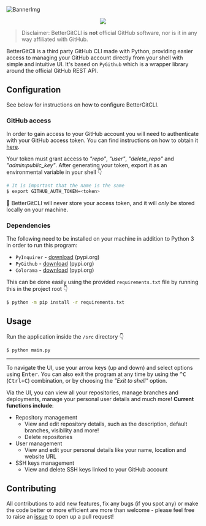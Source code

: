 ![BannerImg](https://user-images.githubusercontent.com/43642399/108777456-bab79800-755b-11eb-8325-7904e0face0f.png)

<p align="center">
    <a href="https://github.com/PiotrRut/BetterGitCLI/actions/workflows/codeql-analysis.yml">
        <img src="https://github.com/PiotrRut/BetterGitCLI/actions/workflows/codeql-analysis.yml/badge.svg" />
    </a>
</p>

> Disclaimer: BetterGitCLI is **not** official GitHub software, nor is it in any way affiliated with GitHub.

BetterGitCli is a third party GitHub CLI made with Python, providing easier access to managing your
GitHub account directly from your shell with simple and intuitive UI. It's based on `PyGithub` which is a wrapper library around the official GitHub REST API.

## Configuration

See below for instructions on how to configure BetterGitCLI.

### GitHub access

In order to gain access to your GitHub account you will need to authenticate with your GitHub access token. You can find instructions
on how to obtain it [here](https://docs.github.com/en/github/authenticating-to-github/creating-a-personal-access-token).

Your token must grant access to _"repo"_, _"user"_, _"delete_repo"_ and _"admin:public_key"_. After generating
your token, export it as an environmental variable in your shell :point_down:

```bash
# It is important that the name is the same
$ export GITHUB_AUTH_TOKEN=<token>
```

:rotating_light: BetterGitCLI will never store your access token, and it will *only* be stored locally on your machine.

### Dependencies

The following need to be installed on your machine in addition to Python 3 in order to run this program:

- `PyInquirer` - [download](https://pypi.org/project/PyInquirer/) (pypi.org)
- `PyGithub` - [download](https://pypi.org/project/PyGithub/) (pypi.org)
- `Colorama` - [download](https://pypi.org/project/colorama/) (pypi.org)

This can be done easily using the provided `requirements.txt` file by running this in the project root :point_down:
```bash
$ python -m pip install -r requirements.txt
```

## Usage

Run the application inside the `/src` directory :point_down:

```bash
$ python main.py
```

---

To navigate the UI, use your arrow keys (up and down) and select options
using <kbd>Enter</kbd>. You can also exit the program at any time by using the <kbd>^C</kbd> (<kbd>Ctrl+C</kbd>) combination,
or by choosing the _"Exit to shell"_ option.

Via the UI, you can view all your repositories, manage branches and deployments, manage your
personal user details and much more! **Current functions include**:

- Repository management
    - View and edit repository details, such as the description, default branches, visibility and more!
    - Delete repositories
- User management
    - View and edit your personal details like your name, location and website URL
- SSH keys management
    - View and delete SSH keys linked to your GitHub account

## Contributing

All contributions to add new features, fix any bugs (if you spot any) or make the code better or more efficient
are more than welcome - please feel free to raise an [issue](https://github.com/PiotrRut/BetterGitCLI/issues/new) to open up a pull request!
